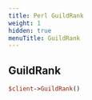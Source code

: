```yaml
---
title: Perl GuildRank
weight: 1
hidden: true
menuTitle: GuildRank
---
```

## GuildRank
```perl
$client->GuildRank()
```